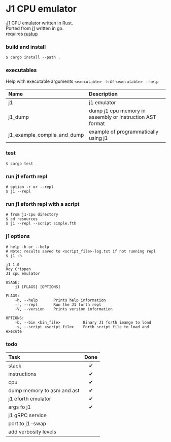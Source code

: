 # J1 CPU emulator

[J1](https://excamera.com/sphinx/fpga-j1.html) CPU emulator written in Rust. <br>
Ported from [j1](https://github.com/dim13/j1) written in go. <br>
requires [rustup](https://rustup.rs/) <br>

### build and install
```shell
$ cargo install --path . 
```
### executables
Help with executable arguments `<executable> -h` or `<executable> --help` <br>

| Name                        |Description |
| :-------------------------  | :------ |
| j1                          | j1 emulator |
| j1_dump                     | dump j1 cpu memory in assembly or instruction AST format |
| j1_example_compile_and_dump | example of programmatically using j1 |

### test
```shell
$ cargo test
```

### run j1 eforth repl
```shell
# option -r or --repl
$ j1 --repl
```

### run j1 eforth repl with a script
```shell
# from j1-cpu directory
$ cd resources
$ j1 --repl --script simple.fth
```

### j1 options
```shell
# help -h or --help
# Note: results saved to <script_file>-log.txt if not running repl
$ j1 -h

j1 1.0
Roy Crippen
J1 cpu emulator

USAGE:
    j1 [FLAGS] [OPTIONS]

FLAGS:
    -h, --help       Prints help information
    -r, --repl       Run the J1 forth repl
    -V, --version    Prints version information

OPTIONS:
    -b, --bin <bin_file>          Binary J1 forth imamge to load
    -s, --script <script_file>    Forth script file to load and execute
```


### todo
| Task                       | Done |
| :------------------------  | :------: |
| stack                      | &#x2714; |
| instructions               | &#x2714; |
| cpu                        | &#x2714; |
| dump memory to asm and ast | &#x2714; |
| j1 eforth emulator         | &#x2714; |
| args fo j1                 | &#x2714; |
| j1 gRPC service            |  |
| port to j1-swap            |  |
| add verbosity levels       |  |
